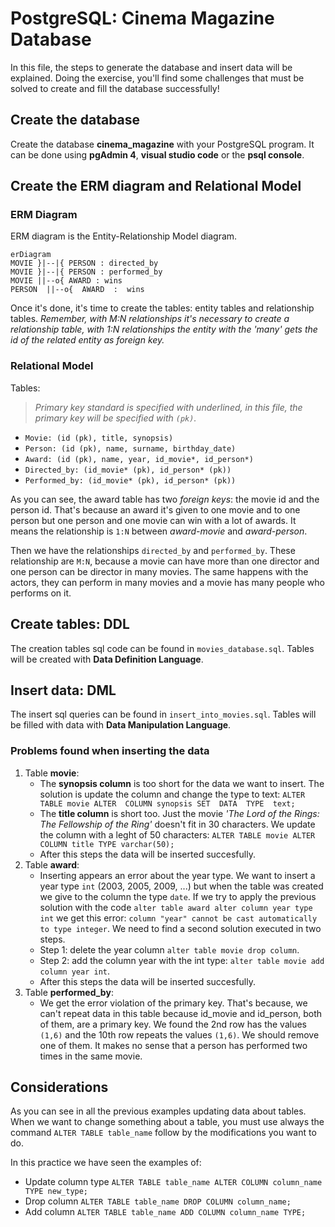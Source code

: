# PostgreSQL: Cinema Magazine Database

In this file, the steps to generate the database and insert data will be explained. Doing the exercise, you'll find some challenges that must be solved to create and fill the database successfully!


## Create the database

Create the database **cinema_magazine** with your PostgreSQL program. It can be done using **pgAdmin 4**, **visual studio code** or the **psql console**.

## Create the ERM diagram and Relational Model

### ERM Diagram
ERM diagram is the Entity-Relationship Model diagram.

```mermaid
erDiagram  
MOVIE }|--|{ PERSON : directed_by
MOVIE }|--|{ PERSON : performed_by
MOVIE ||--o{ AWARD : wins
PERSON  ||--o{  AWARD  :  wins  
```

Once it's done, it's time to create the tables: entity tables and relationship tables. *Remember, with M:N relationships it's necessary to create a relationship table, with 1:N relationships the entity with the 'many' gets the id of the related entity as foreign key.*

### Relational Model
Tables:
>*Primary key standard is specified with underlined, in this file, the primary key will be specified with `(pk)`.*
 - `Movie: (id (pk), title, synopsis)`
 - `Person: (id (pk), name, surname, birthday_date)`
 - `Award: (id (pk), name, year, id_movie*, id_person*)`
 - `Directed_by: (id_movie* (pk), id_person* (pk))`
 - `Performed_by: (id_movie* (pk), id_person* (pk))`

As you can see, the award table has two *foreign keys*: the movie id and the person id. That's because an award it's given to one movie and to one person but one person and one movie can win with a lot of awards. It means the relationship is `1:N` between *award-movie* and *award-person*. 

Then we have the relationships `directed_by` and `performed_by`. These relationship are `M:N`, because a movie can have more than one director and one person can be director in many movies. The same happens with the actors, they can perform in many movies and a movie has many people who performs on it. 

## Create tables: DDL

The creation tables sql code can be found in `movies_database.sql`. 
Tables will be created with **Data Definition Language**.

## Insert data: DML

The insert sql queries can be found in `insert_into_movies.sql`. 
Tables will be filled with data with **Data Manipulation Language**. 

### Problems found when inserting the data

1. Table **movie**:
	- The **synopsis column** is too short for the data we want to insert. The solution is update the column and change the type to text: `ALTER  TABLE movie ALTER  COLUMN synopsis SET  DATA  TYPE  text;`
	- The **title  column** is short too. Just the movie *'The Lord of the Rings: The Fellowship of the Ring'* doesn't fit in 30 characters. We update the column with a leght of 50 characters: `ALTER TABLE movie ALTER COLUMN title TYPE varchar(50);` 
	- After this steps the data will be inserted succesfully.
2. Table **award**:
	- Inserting appears an error about the year type. We want to insert a year type `int` (2003, 2005, 2009, ...) but when the table was created we give to the column the type `date`. If we try to apply the previous solution with the code `alter table award alter column year type int` we get this error: `column "year" cannot be cast automatically to type integer`. We need to find a second solution executed in two steps.
	- Step 1: delete the year column `alter table movie drop column`.
	- Step 2: add the column year with the int type: `alter table movie add column year int`.
	- After this steps the data will be inserted succesfully.
3. Table **performed_by**:
	- We get the error violation of the primary key. That's because, we can't repeat data in this table because id_movie and id_person, both of them, are a primary key. We found the 2nd row has the values `(1,6)` and the 10th row repeats the values `(1,6)`. We should remove one of them. It makes no sense that a person has performed two times in the same movie.



## Considerations
As you can see in all the previous examples updating data about tables. When we want to change something about a table, you must use always the command `ALTER TABLE table_name` follow by the modifications you want to do. 

In this practice we have seen the examples of:
- Update column type
`ALTER TABLE table_name ALTER COLUMN column_name TYPE new_type;`
- Drop column
`ALTER TABLE table_name DROP COLUMN column_name;`
- Add column
`ALTER TABLE table_name ADD COLUMN column_name TYPE;`
